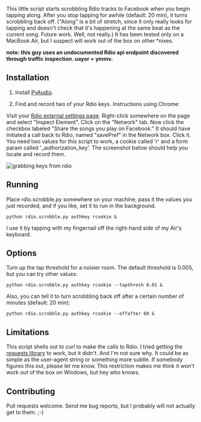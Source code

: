 This little script starts scrobbling Rdio tracks to Facebook when you begin tapping along. After you stop tapping for awhile (default: 20 min), it turns scrobbling back off. ("Along" is a bit of stretch, since it only really looks for tapping and doesn't check that it's happening at the same beat as the current song. Future work. Well, not really.) It has been tested only on a MacBook Air, but I suspect will work out of the box on other \*nixes.

**note: this guy uses an undocumented Rdio api endpoint discovered
through traffic inspection. uayor + ymmv.**

## Installation

1. Install [PyAudio](http://people.csail.mit.edu/hubert/pyaudio).

2. Find and record two of your Rdio keys. Instructions using Chrome:

Visit your [Rdio external settings page](http://www.rdio.com/settings/external). Right-click somewhere on the page and select "Inspect Element". Click on the "Network" tab. Now click the checkbox labeled "Share the songs you play on Facebook." It should have initiated a call back to Rdio, named "savePref" in the Network box. Click it. You need two values for this script to work, a cookie called 'r' and a form param called '_authorization_key'. The screenshot below should help you locate and record them.

![grabbing keys from rdio](http://i.imgur.com/Ivzeb.png)

## Running

Place rdio.scrobble.py somewhere on your machine, pass it the values you just recorded,
and if you like,  set it to run in the background.

```
python rdio.scrobble.py authkey rcookie &
```

I use it by tapping with my fingernail off the right-hand side of my Air's
keyboard.

## Options

Turn up the tap threshold for a noisier room. The default threshold is
0.005, but you can try other values:

```
python rdio.scrobble.py authkey rcookie --tapthresh 0.01 &
```

Also, you can tell it to turn scrobbling back off after a certain number
of minutes (default: 20 min):

```
python rdio.scrobble.py authkey rcookie --offafter 60 &
```

## Limitations

This script shells out to curl to make the calls to Rdio. I tried
getting the [requests library](http://docs.python-requests.org/en/v1.0.0) to work, but it didn't. And I'm not sure why. It could be as simple as the user-agent string or something more
subtle. If somebody figures this out, please let me know. This
restriction makes me think it won't work out of the box on Windows, but
hey who knows.

## Contributing
Pull requests welcome. Send me bug reports, but I probably will not
actually get to them. ;-)
